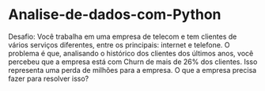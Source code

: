 # Analise-de-dados-com-Python
Desafio: Você trabalha em uma empresa de telecom e tem clientes de vários serviços diferentes, entre os principais: internet e telefone.  O problema é que, analisando o histórico dos clientes dos últimos anos, você percebeu que a empresa está com Churn de mais de 26% dos clientes.  Isso representa uma perda de milhões para a empresa.  O que a empresa precisa fazer para resolver isso?
